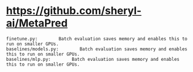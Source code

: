 # https://github.com/sheryl-ai/MetaPred

```console
finetune.py:        Batch evaluation saves memory and enables this to run on smaller GPUs.
baselines/models.py:        Batch evaluation saves memory and enables this to run on smaller GPUs.
baselines/mlp.py:        Batch evaluation saves memory and enables this to run on smaller GPUs.

```
